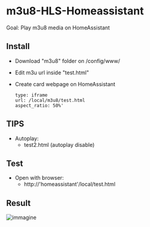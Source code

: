 # m3u8-HLS-Homeassistant
Goal: Play m3u8 media on HomeAssistant

## Install ##
* Download "m3u8" folder on /config/www/ 
* Edit m3u url inside "test.html"
* Create card webpage on HomeAssistant
     
      type: iframe
      url: /local/m3u8/test.html
      aspect_ratio: 50%'
      
## TIPS ##
* Autoplay:
    * test2.html (autoplay disable)

## Test ##
* Open with browser:
     * http://'homeassistant'/local/test.html


 ## Result ##
![immagine](https://github.com/sdavides/m3u8-HLS-Homeassistant/assets/31100253/efd8183d-961e-45bc-abfd-000730ebb154)
